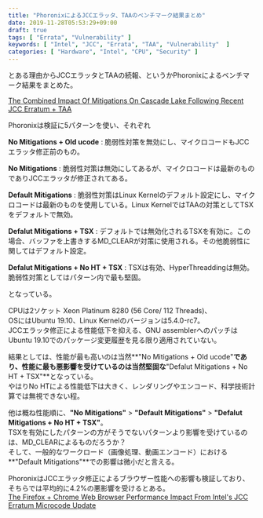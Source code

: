 ```yaml
---
title: "PhoronixによるJCCエラッタ、TAAのベンチマーク結果まとめ"
date: 2019-11-28T05:53:29+09:00
draft: true
tags: [ "Errata", "Vulnerability" ]
keywords: [ "Intel", "JCC", "Errata", "TAA", "Vulnerability"  ]
categories: [ "Hardware", "Intel", "CPU", "Security" ]
---
```


とある理由からJCCエラッタとTAAの続報、というかPhoronixによるベンチマーク結果をまとめた。  

[The Combined Impact Of Mitigations On Cascade Lake Following Recent JCC Erratum + TAA](https://www.phoronix.com/scan.php?page=article&item=cascadelake-jcc-taa&num=1)  

Phoronixは検証に5パターンを使い、それぞれ


**No Mitigations + Old ucode** : 脆弱性対策を無効にし、マイクロコードもJCCエラッタ修正前のもの。  

**No Mitigations** : 脆弱性対策は無効にしてあるが、マイクロコードは最新のものでありJCCエラッタが修正されてある。  

**Default Mitigations** : 脆弱性対策はLinux Kernelのデフォルト設定にし、マイクロコードは最新のものを使用している。Linux KernelではTAAの対策としてTSXをデフォルトで無効。  

**Defalut Mitigations + TSX** : デフォルトでは無効化されるTSXを有効に。この場合、バッファを上書きするMD_CLEARが対策に使用される。その他脆弱性に関してはデフォルト設定。  

**Defalut Mitigations + No HT + TSX** : TSXは有効、HyperThreaddingは無効。脆弱性対策としてはパターン内で最も堅固。  


となっている。  

CPUは2ソケット Xeon Platinum 8280 (56 Core/ 112 Threads)、  
OSにはUbuntu 19.10、Linux Kernelのバージョンは5.4.0-rc7。  
JCCエラッタ修正による性能低下を抑える、GNU assemblerへのパッチはUbuntu 19.10でのパッケージ変更履歴を見る限り適用されていない。  


結果としては、性能が最も高いのは当然**"No Mitigations + Old ucode"**であり、性能に最も悪影響を受けているのは当然堅固な**"Defalut Mitigations + No HT + TSX"**となっている。  
やはりNo HTによる性能低下は大きく、レンダリングやエンコード、科学技術計算では無視できない程。  

他は概ね性能順に、**"No Mitigations"** > **"Default Mitigations"** > **"Defalut Mitigations + No HT + TSX"**。  
TSXを有効にしたパターンの方がそうでないパターンより影響を受けているのは、MD_CLEARによるものだろうか？  
そして、一般的なワークロード（画像処理、動画エンコード）における**"Default Mitigations"**での影響は微小だと言える。  


PhoronixはJCCエラッタ修正によるブラウザー性能への影響も検証しており、そちらでは平均的に4.2%の悪影響を受けるとある。  
[The Firefox + Chrome Web Browser Performance Impact From Intel's JCC Erratum Microcode Update](https://www.phoronix.com/scan.php?page=article&item=jcc-firefox-chrome&num=3)  
